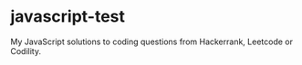 # javascript-test
My JavaScript solutions to coding questions from Hackerrank, Leetcode or Codility.
